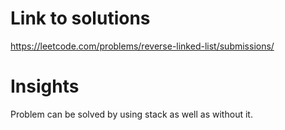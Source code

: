 # Link to solutions
https://leetcode.com/problems/reverse-linked-list/submissions/

# Insights
Problem can be solved by using stack as well as without it.